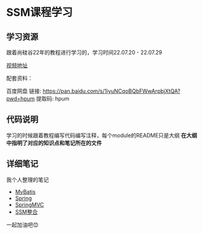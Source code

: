 # SSM课程学习

## 学习资源
跟着尚硅谷22年的教程进行学习的，学习时间22.07.20  -  22.07.29

[视频地址](https://www.bilibili.com/video/BV1Ya411S7aT)

配套资料：

百度网盘
链接: https://pan.baidu.com/s/1iyuNCqoBQbFWwArpbjXtQA?pwd=hpum 提取码: hpum 

## 代码说明

学习的时候跟着教程编写代码编写注释，每个module的README只是大纲
**在大纲中指明了对应的知识点和笔记所在的文件**

## 详细笔记 

我个人整理的笔记

- [MyBatis](https://zhaoyunlai.gitee.io/posts/9cf7da51c067/)
- [Spring](https://zhaoyunlai.gitee.io/posts/d438b6f1fced/)
- [SpringMVC](https://zhaoyunlai.gitee.io/posts/97f98a11ca37/)
- [SSM整合](https://zhaoyunlai.gitee.io/posts/91d12734b70c/)

一起加油吧😊